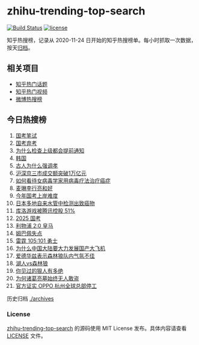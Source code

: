 # zhihu-trending-top-search

[![Build Status](https://github.com/justjavac/zhihu-trending-top-search/workflows/ci/badge.svg?branch=main)](https://github.com/justjavac/zhihu-trending-top-search/actions)
[![license](https://img.shields.io/github/license/justjavac/zhihu-trending-top-search)](https://github.com/justjavac/zhihu-trending-top-search/blob/main/LICENSE)

知乎热搜榜，记录从 2020-11-24 日开始的知乎热搜榜单。每小时抓取一次数据，按天[归档](./archives)。

## 相关项目

- [知乎热门话题](https://github.com/justjavac/zhihu-trending-hot-questions)
- [知乎热门视频](https://github.com/justjavac/zhihu-trending-hot-video)
- [微博热搜榜](https://github.com/justjavac/weibo-trending-hot-search)

## 今日热搜榜

<!-- BEGIN -->
<!-- 最后更新时间 Thu Dec 05 2024 21:25:47 GMT+0800 (China Standard Time) -->

1. [国考笔试](https://www.zhihu.com/search?q=%E5%9B%BD%E8%80%83%E7%AC%94%E8%AF%95)
1. [国考弃考](https://www.zhihu.com/search?q=%E5%9B%BD%E8%80%83%E5%BC%83%E8%80%83)
1. [为什么检查上级都会提前通知](https://www.zhihu.com/search?q=%E4%B8%BA%E4%BB%80%E4%B9%88%E6%A3%80%E6%9F%A5%E4%B8%8A%E7%BA%A7%E9%83%BD%E4%BC%9A%E6%8F%90%E5%89%8D%E9%80%9A%E7%9F%A5)
1. [韩国](https://www.zhihu.com/search?q=%E9%9F%A9%E5%9B%BD)
1. [古人为什么强调孝](https://www.zhihu.com/search?q=%E5%8F%A4%E4%BA%BA%E4%B8%BA%E4%BB%80%E4%B9%88%E5%BC%BA%E8%B0%83%E5%AD%9D)
1. [沪深京三市成交额突破1万亿元](https://www.zhihu.com/search?q=%E6%B2%AA%E6%B7%B1%E4%BA%AC%E4%B8%89%E5%B8%82%E6%88%90%E4%BA%A4%E9%A2%9D%E7%AA%81%E7%A0%B41%E4%B8%87%E4%BA%BF%E5%85%83)
1. [如何看待女病毒学家用病毒疗法治疗癌症](https://www.zhihu.com/search?q=%E5%A6%82%E4%BD%95%E7%9C%8B%E5%BE%85%E5%A5%B3%E7%97%85%E6%AF%92%E5%AD%A6%E5%AE%B6%E7%94%A8%E7%97%85%E6%AF%92%E7%96%97%E6%B3%95%E6%B2%BB%E7%96%97%E7%99%8C%E7%97%87)
1. [麦琳李行亮和好](https://www.zhihu.com/search?q=%E9%BA%A6%E7%90%B3%E6%9D%8E%E8%A1%8C%E4%BA%AE%E5%92%8C%E5%A5%BD)
1. [今年国考上岸难度](https://www.zhihu.com/search?q=%E4%BB%8A%E5%B9%B4%E5%9B%BD%E8%80%83%E4%B8%8A%E5%B2%B8%E9%9A%BE%E5%BA%A6)
1. [日本多地自来水管中检测出致癌物](https://www.zhihu.com/search?q=%E6%97%A5%E6%9C%AC%E5%A4%9A%E5%9C%B0%E8%87%AA%E6%9D%A5%E6%B0%B4%E7%AE%A1%E4%B8%AD%E6%A3%80%E6%B5%8B%E5%87%BA%E8%87%B4%E7%99%8C%E7%89%A9)
1. [库洛游戏被腾讯控股 51%](https://www.zhihu.com/search?q=%E5%BA%93%E6%B4%9B%E6%B8%B8%E6%88%8F%E8%A2%AB%E8%85%BE%E8%AE%AF%E6%8E%A7%E8%82%A1%2051%25)
1. [2025 国考](https://www.zhihu.com/search?q=2025%20%E5%9B%BD%E8%80%83)
1. [利物浦 2:0 皇马](https://www.zhihu.com/search?q=%E5%88%A9%E7%89%A9%E6%B5%A6%202%3A0%20%E7%9A%87%E9%A9%AC)
1. [姆巴佩失点](https://www.zhihu.com/search?q=%E5%A7%86%E5%B7%B4%E4%BD%A9%E5%A4%B1%E7%82%B9)
1. [雷霆 105:101 勇士](https://www.zhihu.com/search?q=%E9%9B%B7%E9%9C%86%20105%3A101%20%E5%8B%87%E5%A3%AB)
1. [为什么中国大陆要大力发展国产大飞机](https://www.zhihu.com/search?q=%E4%B8%BA%E4%BB%80%E4%B9%88%E4%B8%AD%E5%9B%BD%E5%A4%A7%E9%99%86%E8%A6%81%E5%A4%A7%E5%8A%9B%E5%8F%91%E5%B1%95%E5%9B%BD%E4%BA%A7%E5%A4%A7%E9%A3%9E%E6%9C%BA)
1. [爱德华兹表示森林狼队内气氛不佳](https://www.zhihu.com/search?q=%E7%88%B1%E5%BE%B7%E5%8D%8E%E5%85%B9%E8%A1%A8%E7%A4%BA%E6%A3%AE%E6%9E%97%E7%8B%BC%E9%98%9F%E5%86%85%E6%B0%94%E6%B0%9B%E4%B8%8D%E4%BD%B3)
1. [湖人vs森林狼](https://www.zhihu.com/search?q=%E6%B9%96%E4%BA%BAvs%E6%A3%AE%E6%9E%97%E7%8B%BC)
1. [你见过的狠人有多绝](https://www.zhihu.com/search?q=%E4%BD%A0%E8%A7%81%E8%BF%87%E7%9A%84%E7%8B%A0%E4%BA%BA%E6%9C%89%E5%A4%9A%E7%BB%9D)
1. [为何诸葛亮墓始终无人敢盗](https://www.zhihu.com/search?q=%E4%B8%BA%E4%BD%95%E8%AF%B8%E8%91%9B%E4%BA%AE%E5%A2%93%E5%A7%8B%E7%BB%88%E6%97%A0%E4%BA%BA%E6%95%A2%E7%9B%97)
1. [官方证实 OPPO 杭州全球总部停工](https://www.zhihu.com/search?q=%E5%AE%98%E6%96%B9%E8%AF%81%E5%AE%9E%20OPPO%20%E6%9D%AD%E5%B7%9E%E5%85%A8%E7%90%83%E6%80%BB%E9%83%A8%E5%81%9C%E5%B7%A5)

<!-- END -->

历史归档 [./archives](./archives)

### License

[zhihu-trending-top-search](https://github.com/justjavac/zhihu-trending-top-search) 的源码使用 MIT License
发布。具体内容请查看 [LICENSE](./LICENSE) 文件。
